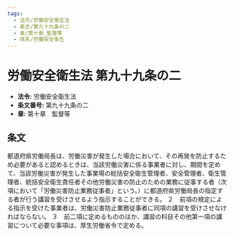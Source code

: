 ```yaml
---
tags:
  - 法令/労働安全衛生法
  - 条文/第九十九条の二
  - 章/第十章_監督等
  - 体系/労働安全衛生
---
```

# 労働安全衛生法 第九十九条の二

- **法令:** 労働安全衛生法
- **条文番号:** 第九十九条の二
- **章:** 第十章　監督等

## 条文
都道府県労働局長は、労働災害が発生した場合において、その再発を防止するため必要があると認めるときは、当該労働災害に係る事業者に対し、期間を定めて、当該労働災害が発生した事業場の総括安全衛生管理者、安全管理者、衛生管理者、統括安全衛生責任者その他労働災害の防止のための業務に従事する者（次項において「労働災害防止業務従事者」という。）に都道府県労働局長の指定する者が行う講習を受けさせるよう指示することができる。
２　前項の規定による指示を受けた事業者は、労働災害防止業務従事者に同項の講習を受けさせなければならない。
３　前二項に定めるもののほか、講習の科目その他第一項の講習について必要な事項は、厚生労働省令で定める。

